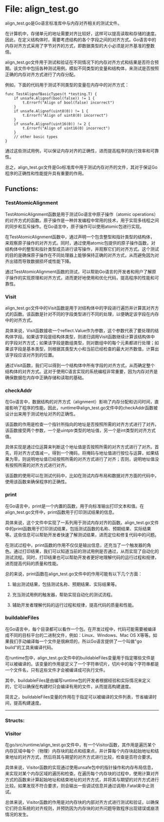 # File: align_test.go

align_test.go是Go语言标准库中与内存对齐相关的测试文件。

在计算机中，存储单元的地址需要对齐比较好，这样可以提高读取和存储的速度。因此，在定义结构体时，需要考虑结构的各个字段之间的对齐方式。Go语言中的内存对齐方式采用了字节对齐的方式，即数据类型的大小必须是对齐基准的整数倍。

align_test.go文件用于测试和验证在不同情况下的内存对齐方式和结果是否符合预期。该文件中包括各种测试用例，模拟不同类型的变量和结构体，来测试是否按照正确的内存对齐方式进行了内存分配。

例如，下面的代码用于测试不同类型的变量在内存中的对齐方式：

```
func TestAlignofBasicTypes(t *testing.T) {
    if unsafe.Alignof(bool(false)) != 1 {
        t.Errorf("Align of bool(false) incorrect")
    }
    if unsafe.Alignof(uint8(0)) != 1 {
        t.Errorf("Align of uint8(0) incorrect")
    }
    if unsafe.Alignof(uint16(0)) != 2 {
        t.Errorf("Align of uint16(0) incorrect")
    }
    // other basic types
}
```

通过这些测试用例，可以保证内存对齐的正确性，进而提高程序的执行效率和可靠性。

总之，align_test.go文件是Go标准库中用于测试内存对齐的文件，其对于保证Go程序的正确性和性能提升具有重要的作用。

## Functions:

### TestAtomicAlignment

TestAtomicAlignment函数是用于测试Go语言中原子操作（atomic operations）的对齐方式的函数。原子操作是一种并发编程中常用的技术，用于实现多线程之间的同步和互斥操作。在Go语言中，原子操作可以使用atomic包进行实现。

在TestAtomicAlignment函数中，通过声明一个包含整型和指针类型的结构体，来观察原子操作的对齐方式。同时，通过使用atomic包提供的原子操作函数，对结构体中的整型和指针类型成员进行读写操作，并观察它们的对齐方式。这个测试的目的是确保原子操作在不同处理器上能够保持正确的对齐方式，从而避免因为对齐出错而导致数据损坏或性能下降。

通过TestAtomicAlignment函数的测试，可以帮助Go语言的开发者和用户了解原子操作的实现原理和对齐方式，进而更好地使用和优化代码，提高程序的性能和可靠性。



### Visit

align_test.go文件中的Visit函数是用于对结构体中的字段进行遍历并计算其对齐方式的函数。该函数是针对不同的字段类型进行不同的处理，以便确定该字段在内存中的对齐方式。

具体来说，Visit函数接收一个reflect.Value作为参数，这个参数代表了要处理的结构体字段。如果该字段是结构体类型，则递归调用Visit函数继续计算该结构体中的字段对齐方式；如果该字段是数组类型，则对数组中的每个元素都进行处理；如果该字段是基本类型，则根据其类型大小和当前已经检查的最大对齐数值，计算出该字段应该对齐到的位置。

通过Visit函数，我们可以得到一个结构体中所有字段的对齐方式，从而确定整个结构体的对齐方式。这对于使用C语言实现的系统编程非常重要，因为内存对齐是确保数据在内存中正确存储和读取的基础。



### checkAddr

在Go语言中，数据结构的对齐方式（alignment）影响了内存分配和访问时间，直接影响了程序的性能。因此，runtime中align_test.go文件中的checkAddr函数被设计出来用于测试地址对齐的正确性。

该函数的作用是检查一个指针所指向的地址是否按照所需的对齐方式进行了对齐。该函数接受两个参数，一个是uintptr类型的地址值，另一个是int类型的对齐方式值。

具体实现是通过位运算来判断这个地址值是否按照所需的对齐方式进行了对齐。首先，将对齐方式值减一，得到一个掩码，将掩码与地址值进行按位与运算，如果结果为零，则说明地址值已经按照所需的对齐方式进行了对齐；否则，说明地址值没有按照所需的对齐方式进行对齐。

该函数的使用可以在测试代码中，比如在测试内存布局和数据对齐方面的代码中，使用该函数来确保程序的正确性。



### print

在Go语言中，print是一个内置的函数，用于向标准输出打印文本和值。在align_test.go文件中，print函数用于打印测试结果的信息。

具体来说，这个文件中实现了一系列用于测试内存对齐的函数。align_test.go文件中的print函数用于打印测试结果，包括测试函数的名称、预期结果、实际结果等。这些信息可以帮助开发者快速了解测试结果，进而定位和修复代码中的问题。

在测试过程中，print函数的作用不仅仅是输出信息，还充当了一个触发器的角色。通过打印结果，我们可以知道当前的测试用例是否通过，从而实现了自动化的测试流程。同时，打印结果也可以帮助开发者更好地理解代码的运行过程和规律，进而提高代码的质量和性能。

总的来说，print函数在align_test.go文件中的作用可能有以下几个方面：

1. 输出测试结果，包括测试名称、预期结果、实际结果等。

2. 充当测试用例的触发器，帮助实现自动化的测试流程。

3. 辅助开发者理解代码的运行过程和规律，提高代码的质量和性能。



### buildableFiles

在Go语言中，每个目录都可以看作一个包。在开发过程中，代码可能需要被编译成不同的目标平台的二进制文件，例如：Linux、Windows、Mac OS X等等。如果我们手动编译每一个文件是很麻烦的，所以Go语言提供了一个叫做"go build"的工具来编译代码。

在runtime包中，align_test.go文件中的buildableFiles变量用于指定哪些文件是可以被编译的。该变量的作用是定义了一个字符串切片，切片中的每个字符串都是一个文件名，只有这些文件才会被编译成可执行文件。

其中，buildableFiles是由编写runtime包的开发者根据经验和实际情况来定义的，它可以确保在构建时只会编译有用的文件，从而提高构建速度。

简言之，buildableFiles变量的作用在于指定可以被编译的文件列表，节省编译时间，提高构建速度。






---

### Structs:

### Visitor

在go/src/runtime/align_test.go文件中，有一个Visitor函数，其作用是遍历某个内存区域中每个（物理）内存块的起点和结束点，并计算每个内存块起始地址和结束地址的对齐方式，然后将其与期望的对齐方式进行比较，检查是否符合要求。

具体来说，Visitor函数的实现通过使用unsafe包中的指针操作和内存布局信息，来实现对某个内存区域的遍历和检查。在遍历每个内存块的过程中，使用计算对齐方式的函数来计算起始地址和结束地址的对齐方式，并将其与期望的对齐方式进行比较。如果发现不符合要求，则会输出一些调试信息并通过调用t.Fatal来中止测试。

总体来说，Visitor函数的作用是对内存块的内部对齐方式进行测试和验证，以确保它们符合系统的对齐规则，并预防因为内存块的对齐问题导致程序出现错误或崩溃情况的发生。



